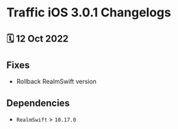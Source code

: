 # Traffic iOS 3.0.1 Changelogs

<h2>🗓 12 Oct 2022</h2>

## Fixes
- Rollback RealmSwift version

## Dependencies
- `RealmSwift` > `10.17.0`
